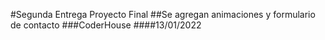 #Segunda Entrega Proyecto Final
##Se agregan animaciones y formulario de contacto
###CoderHouse 
####13/01/2022 